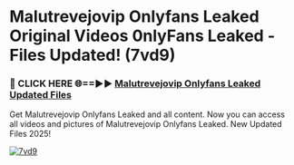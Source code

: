 # Malutrevejovip Onlyfans Leaked Original Videos 0nlyFans Leaked - Files Updated! (7vd9)

<h3>🔴 CLICK HERE 🌐==►► <a href="https://tinyurl.com/3hn5wdd3" rel="nofollow">Malutrevejovip Onlyfans Leaked Updated Files</a></h3>

Get Malutrevejovip Onlyfans Leaked and all content. Now you can access all videos and pictures of Malutrevejovip Onlyfans Leaked. New Updated Files 2025!

[![7vd9](https://i.imgur.com/4HnBqBT.gif)](https://tinyurl.com/3hn5wdd3)
